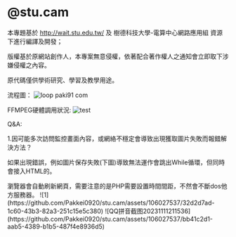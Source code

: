 # @stu.cam
  本專題基於 http://wait.stu.edu.tw/ 及 樹德科技大學-電算中心網路應用組 資源下進行編譯及開發；
  <p>版權基於原網站創作人，本專案無意侵權，依著配合著作權人之通知會立即取下涉嫌侵權之內容。
  <p>原代碼僅供學術研究、學習及教學用途。

  流程圖：
  ![loop paki91 com](https://github.com/Pakkei0920/stu.cam/assets/106027537/ebb289c2-12b7-4d8b-bec0-e1661b87c3e4)

  FFMPEG硬體調用狀況:
  ![test](https://github.com/Pakkei0920/stu.cam/assets/106027537/d35f6590-5c74-4b1b-9693-a2fbc7c3fc59)

  <p>Q&A:
  <p>1.因可能多次訪問監控畫面內容，或網絡不穩定會導致出現獲取圖片失敗而報錯解決方法？
    <p>如果出現錯誤，例如圖片保存失敗(下圖)導致無法運作會跳出While循環，但同時會接入HTML的<meta http-equiv="refresh" content="0.5">。
    <p>瀏覽器會自動刷新網頁，需要注意的是PHP需要設置時間間距，不然會不斷dos他方服務器。
![1](https://github.com/Pakkei0920/stu.cam/assets/106027537/32d2d7ad-1c60-43b3-82a3-251c15e5c380)
![QQ拼音截图20231111211536](https://github.com/Pakkei0920/stu.cam/assets/106027537/bb41c2d1-aab5-4389-b1b5-487f4e8936d5)

